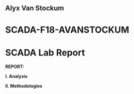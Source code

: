 ## Alyx Van Stockum 
# SCADA-F18-AVANSTOCKUM


# SCADA Lab Report

**REPORT:** 

 **I. Analysis** 
 
 
 
 **II. Methodologies** 
 

